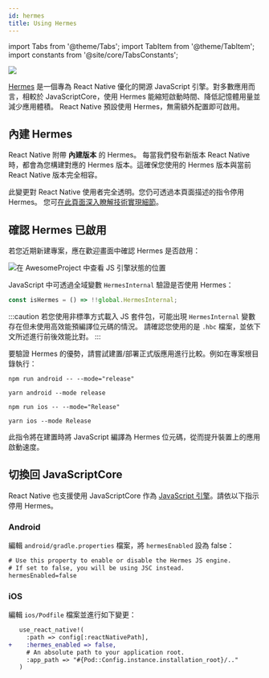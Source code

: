 ```yaml
---
id: hermes
title: Using Hermes
---
```


import Tabs from '@theme/Tabs'; import TabItem from '@theme/TabItem'; import constants from '@site/core/TabsConstants';

<a href="https://hermesengine.dev">
  <img width={300} height={300} className="hermes-logo" src="/docs/assets/HermesLogo.svg" style={{height: "auto"}}/>
</a>

[Hermes](https://hermesengine.dev) 是一個專為 React Native 優化的開源 JavaScript 引擎。對多數應用而言，相較於 JavaScriptCore，使用 Hermes 能縮短啟動時間、降低記憶體用量並減少應用體積。
React Native 預設使用 Hermes，無需額外配置即可啟用。

## 內建 Hermes

React Native 附帶 **內建版本** 的 Hermes。
每當我們發布新版本 React Native 時，都會為您構建對應的 Hermes 版本。這確保您使用的 Hermes 版本與當前 React Native 版本完全相容。

此變更對 React Native 使用者完全透明。您仍可透過本頁面描述的指令停用 Hermes。
您可[在此頁面深入瞭解技術實現細節](/architecture/bundled-hermes)。

## 確認 Hermes 已啟用

若您近期新建專案，應在歡迎畫面中確認 Hermes 是否啟用：

![在 AwesomeProject 中查看 JS 引擎狀態的位置](/docs/assets/HermesApp.jpg)

JavaScript 中可透過全域變數 `HermesInternal` 驗證是否使用 Hermes：

```jsx
const isHermes = () => !!global.HermesInternal;
```

:::caution
若您使用非標準方式載入 JS 套件包，可能出現 `HermesInternal` 變數存在但未使用高效能預編譯位元碼的情況。
請確認您使用的是 `.hbc` 檔案，並依下文所述進行前後效能比對。
:::

要驗證 Hermes 的優勢，請嘗試建置/部署正式版應用進行比較。例如在專案根目錄執行：

<Tabs groupId="platform" queryString defaultValue={constants.defaultPlatform} values={constants.platforms} className="pill-tabs">
<TabItem value="android">

[//]: # 'Android'

<Tabs groupId="package-manager" queryString defaultValue={constants.defaultPackageManager} values={constants.packageManagers}>
<TabItem value="npm">

```shell
npm run android -- --mode="release"
```

</TabItem>
<TabItem value="yarn">

```shell
yarn android --mode release
```

</TabItem>
</Tabs>

</TabItem>
<TabItem value="ios">

[//]: # 'iOS'

<Tabs groupId="package-manager" queryString defaultValue={constants.defaultPackageManager} values={constants.packageManagers}>
<TabItem value="npm">

```shell
npm run ios -- --mode="Release"
```

</TabItem>
<TabItem value="yarn">

```shell
yarn ios --mode Release
```

</TabItem>
</Tabs>

</TabItem>
</Tabs>

此指令將在建置時將 JavaScript 編譯為 Hermes 位元碼，從而提升裝置上的應用啟動速度。

## 切換回 JavaScriptCore

React Native 也支援使用 JavaScriptCore 作為 [JavaScript 引擎](javascript-environment)。請依以下指示停用 Hermes。

### Android

編輯 `android/gradle.properties` 檔案，將 `hermesEnabled` 設為 false：

```diff
# Use this property to enable or disable the Hermes JS engine.
# If set to false, you will be using JSC instead.
hermesEnabled=false
```

### iOS

編輯 `ios/Podfile` 檔案並進行如下變更：

```diff
   use_react_native!(
     :path => config[:reactNativePath],
+    :hermes_enabled => false,
     # An absolute path to your application root.
     :app_path => "#{Pod::Config.instance.installation_root}/.."
   )
```